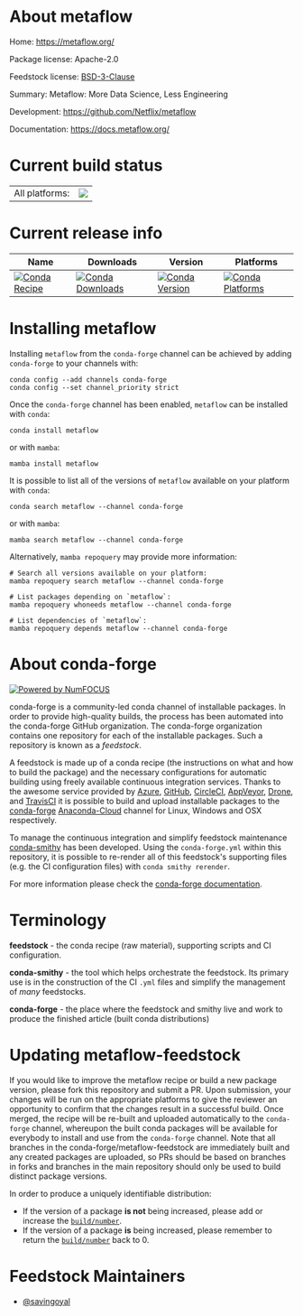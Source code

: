 About metaflow
==============

Home: https://metaflow.org/

Package license: Apache-2.0

Feedstock license: [BSD-3-Clause](https://github.com/conda-forge/metaflow-feedstock/blob/main/LICENSE.txt)

Summary: Metaflow: More Data Science, Less Engineering

Development: https://github.com/Netflix/metaflow

Documentation: https://docs.metaflow.org/

Current build status
====================


<table><tr><td>All platforms:</td>
    <td>
      <a href="https://dev.azure.com/conda-forge/feedstock-builds/_build/latest?definitionId=8637&branchName=main">
        <img src="https://dev.azure.com/conda-forge/feedstock-builds/_apis/build/status/metaflow-feedstock?branchName=main">
      </a>
    </td>
  </tr>
</table>

Current release info
====================

| Name | Downloads | Version | Platforms |
| --- | --- | --- | --- |
| [![Conda Recipe](https://img.shields.io/badge/recipe-metaflow-green.svg)](https://anaconda.org/conda-forge/metaflow) | [![Conda Downloads](https://img.shields.io/conda/dn/conda-forge/metaflow.svg)](https://anaconda.org/conda-forge/metaflow) | [![Conda Version](https://img.shields.io/conda/vn/conda-forge/metaflow.svg)](https://anaconda.org/conda-forge/metaflow) | [![Conda Platforms](https://img.shields.io/conda/pn/conda-forge/metaflow.svg)](https://anaconda.org/conda-forge/metaflow) |

Installing metaflow
===================

Installing `metaflow` from the `conda-forge` channel can be achieved by adding `conda-forge` to your channels with:

```
conda config --add channels conda-forge
conda config --set channel_priority strict
```

Once the `conda-forge` channel has been enabled, `metaflow` can be installed with `conda`:

```
conda install metaflow
```

or with `mamba`:

```
mamba install metaflow
```

It is possible to list all of the versions of `metaflow` available on your platform with `conda`:

```
conda search metaflow --channel conda-forge
```

or with `mamba`:

```
mamba search metaflow --channel conda-forge
```

Alternatively, `mamba repoquery` may provide more information:

```
# Search all versions available on your platform:
mamba repoquery search metaflow --channel conda-forge

# List packages depending on `metaflow`:
mamba repoquery whoneeds metaflow --channel conda-forge

# List dependencies of `metaflow`:
mamba repoquery depends metaflow --channel conda-forge
```


About conda-forge
=================

[![Powered by
NumFOCUS](https://img.shields.io/badge/powered%20by-NumFOCUS-orange.svg?style=flat&colorA=E1523D&colorB=007D8A)](https://numfocus.org)

conda-forge is a community-led conda channel of installable packages.
In order to provide high-quality builds, the process has been automated into the
conda-forge GitHub organization. The conda-forge organization contains one repository
for each of the installable packages. Such a repository is known as a *feedstock*.

A feedstock is made up of a conda recipe (the instructions on what and how to build
the package) and the necessary configurations for automatic building using freely
available continuous integration services. Thanks to the awesome service provided by
[Azure](https://azure.microsoft.com/en-us/services/devops/), [GitHub](https://github.com/),
[CircleCI](https://circleci.com/), [AppVeyor](https://www.appveyor.com/),
[Drone](https://cloud.drone.io/welcome), and [TravisCI](https://travis-ci.com/)
it is possible to build and upload installable packages to the
[conda-forge](https://anaconda.org/conda-forge) [Anaconda-Cloud](https://anaconda.org/)
channel for Linux, Windows and OSX respectively.

To manage the continuous integration and simplify feedstock maintenance
[conda-smithy](https://github.com/conda-forge/conda-smithy) has been developed.
Using the ``conda-forge.yml`` within this repository, it is possible to re-render all of
this feedstock's supporting files (e.g. the CI configuration files) with ``conda smithy rerender``.

For more information please check the [conda-forge documentation](https://conda-forge.org/docs/).

Terminology
===========

**feedstock** - the conda recipe (raw material), supporting scripts and CI configuration.

**conda-smithy** - the tool which helps orchestrate the feedstock.
                   Its primary use is in the construction of the CI ``.yml`` files
                   and simplify the management of *many* feedstocks.

**conda-forge** - the place where the feedstock and smithy live and work to
                  produce the finished article (built conda distributions)


Updating metaflow-feedstock
===========================

If you would like to improve the metaflow recipe or build a new
package version, please fork this repository and submit a PR. Upon submission,
your changes will be run on the appropriate platforms to give the reviewer an
opportunity to confirm that the changes result in a successful build. Once
merged, the recipe will be re-built and uploaded automatically to the
`conda-forge` channel, whereupon the built conda packages will be available for
everybody to install and use from the `conda-forge` channel.
Note that all branches in the conda-forge/metaflow-feedstock are
immediately built and any created packages are uploaded, so PRs should be based
on branches in forks and branches in the main repository should only be used to
build distinct package versions.

In order to produce a uniquely identifiable distribution:
 * If the version of a package **is not** being increased, please add or increase
   the [``build/number``](https://docs.conda.io/projects/conda-build/en/latest/resources/define-metadata.html#build-number-and-string).
 * If the version of a package **is** being increased, please remember to return
   the [``build/number``](https://docs.conda.io/projects/conda-build/en/latest/resources/define-metadata.html#build-number-and-string)
   back to 0.

Feedstock Maintainers
=====================

* [@savingoyal](https://github.com/savingoyal/)

